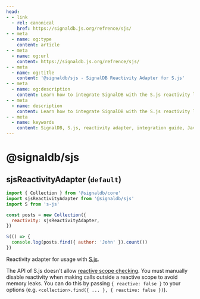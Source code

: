 ```yaml
---
head:
- - link
  - rel: canonical
    href: https://signaldb.js.org/refrence/sjs/
- - meta
  - name: og:type
    content: article
- - meta
  - name: og:url
    content: https://signaldb.js.org/refrence/sjs/
- - meta
  - name: og:title
    content: '@signaldb/sjs - SignalDB Reactivity Adapter for S.js'
- - meta
  - name: og:description
    content: Learn how to integrate SignalDB with the S.js reactivity library. This guide covers installation, usage, and how to handle scope limitations with S.js.
- - meta
  - name: description
    content: Learn how to integrate SignalDB with the S.js reactivity library. This guide covers installation, usage, and how to handle scope limitations with S.js.
- - meta
  - name: keywords
    content: SignalDB, S.js, reactivity adapter, integration guide, JavaScript, reactive scope, memory leaks, real-time updates, npm package, collection setup
---
```

# @signaldb/sjs

## sjsReactivityAdapter (`default`)

```js
import { Collection } from '@signaldb/core'
import sjsReactivityAdapter from '@signaldb/sjs'
import S from 's-js'

const posts = new Collection({
  reactivity: sjsReactivityAdapter,
})

S(() => {
  console.log(posts.find({ author: 'John' }).count())
})
```

Reactivity adapter for usage with [S.js](https://github.com/adamhaile/S).

The API of S.js doesn't allow [reactive scope checking](/reactivity/#reactivity-libraries).
You must manually disable reactivity when making calls outside a reactive scope to avoid memory leaks. You can do this by passing `{ reactive: false }` to your options (e.g. `<collection>.find({ ... }, { reactive: false })`).
